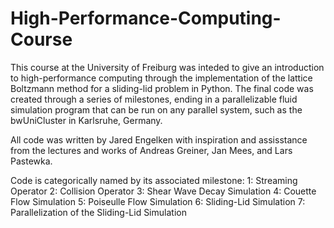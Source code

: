 # High-Performance-Computing-Course

This course at the University of Freiburg was inteded to give an introduction to high-performance computing through the implementation of the lattice Boltzmann method for a sliding-lid problem in Python. The final code was created through a series of milestones, ending in a parallelizable fluid simulation program that can be run on any parallel system, such as the bwUniCluster in Karlsruhe, Germany.

All code was written by Jared Engelken with inspiration and assisstance from the lectures and works of Andreas Greiner, Jan Mees, and Lars Pastewka.

Code is categorically named by its associated milestone:
1: Streaming Operator
2: Collision Operator
3: Shear Wave Decay Simulation
4: Couette Flow Simulation
5: Poiseulle Flow Simulation
6: Sliding-Lid Simulation
7: Parallelization of the Sliding-Lid Simulation
